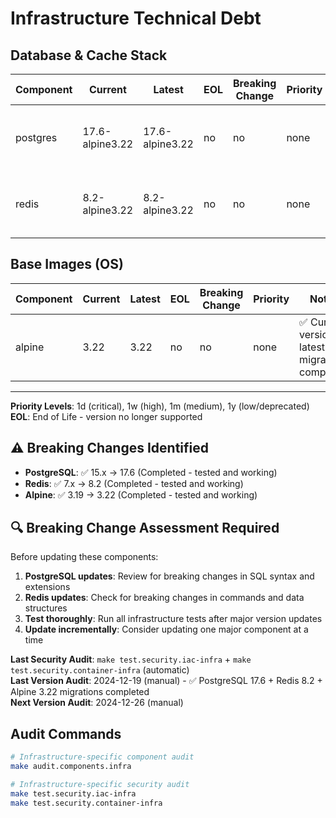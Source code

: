 # Infrastructure Technical Debt

## Database & Cache Stack
| Component | Current | Latest | EOL | Breaking Change | Priority | Notes |
|-----------|---------|--------|-----|-----------------|----------|-------|
| postgres | 17.6-alpine3.22 | 17.6-alpine3.22 | no | no | none | ✅ Current version is latest - migration completed |
| redis | 8.2-alpine3.22 | 8.2-alpine3.22 | no | no | none | ✅ Current version is latest - migration completed |

## Base Images (OS)
| Component | Current | Latest | EOL | Breaking Change | Priority | Notes |
|-----------|---------|--------|-----|-----------------|----------|-------|
| alpine | 3.22 | 3.22 | no | no | none | ✅ Current version is latest - migration completed |

---

**Priority Levels**: 1d (critical), 1w (high), 1m (medium), 1y (low/deprecated)  
**EOL**: End of Life - version no longer supported

## ⚠️ Breaking Changes Identified
- **PostgreSQL**: ✅ 15.x → 17.6 (Completed - tested and working)
- **Redis**: ✅ 7.x → 8.2 (Completed - tested and working)
- **Alpine**: ✅ 3.19 → 3.22 (Completed - tested and working)

## 🔍 Breaking Change Assessment Required
Before updating these components:
1. **PostgreSQL updates**: Review for breaking changes in SQL syntax and extensions
2. **Redis updates**: Check for breaking changes in commands and data structures
3. **Test thoroughly**: Run all infrastructure tests after major version updates
4. **Update incrementally**: Consider updating one major component at a time

**Last Security Audit**: `make test.security.iac-infra` + `make test.security.container-infra` (automatic)  
**Last Version Audit**: 2024-12-19 (manual) - ✅ PostgreSQL 17.6 + Redis 8.2 + Alpine 3.22 migrations completed  
**Next Version Audit**: 2024-12-26 (manual)

## Audit Commands
```bash
# Infrastructure-specific component audit
make audit.components.infra

# Infrastructure-specific security audit
make test.security.iac-infra
make test.security.container-infra
```
